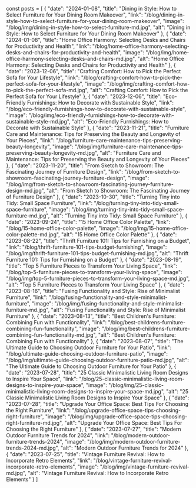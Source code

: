 const posts = [
        {
            "date": "2024-01-08",
            "title": "Dining in Style: How to Select Furniture for Your Dining Room Makeover",
            "link": "/blog/dining-in-style-how-to-select-furniture-for-your-dining-room-makeover",
            "image": "/blog/img/dining-in-style-how-to-select-furniture-md.jpg",
            "alt": "Dining in Style: How to Select Furniture for Your Dining Room Makeover"
        },
        {
            "date": "2024-01-08",
            "title": "Home Office Harmony: Selecting Desks and Chairs for Productivity and Health",
            "link": "/blog/home-office-harmony-selecting-desks-and-chairs-for-productivity-and-health",
            "image": "/blog/img/home-office-harmony-selecting-desks-and-chairs-md.jpg",
            "alt": "Home Office Harmony: Selecting Desks and Chairs for Productivity and Health"
        },
        {
            "date": "2023-12-06",
            "title": "Crafting Comfort: How to Pick the Perfect Sofa for Your Lifestyle",
            "link": "/blog/crafting-comfort-how-to-pick-the-perfect-sofa-for-your-lifestyle",
            "image": "/blog/img/crafting-comfort-how-to-pick-the-perfect-sofa-md.jpg",
            "alt": "Crafting Comfort: How to Pick the Perfect Sofa for Your Lifestyle"
        },
        {
            "date": "2023-12-06",
            "title": "Eco-Friendly Furnishings: How to Decorate with Sustainable Style",
            "link": "/blog/eco-friendly-furnishings-how-to-decorate-with-sustainable-style",
            "image": "/blog/img/eco-friendly-furnishings-how-to-decorate-with-sustainable-style-md.jpg",
            "alt": "Eco-Friendly Furnishings: How to Decorate with Sustainable Style"
        },
        { "date": "2023-11-21",
          "title": "Furniture Care and Maintenance: Tips for Preserving the Beauty and Longevity of Your Pieces",
          "link": "/blog/furniture-care-maintenance-tips-preserving-beauty-longevity",
          "image": "/blog/img/furniture-care-maintenance-tips-preserving-beauty-longevity-md.jpg",
          "alt": "Furniture Care and Maintenance: Tips for Preserving the Beauty and Longevity of Your Pieces"
        },
        {
          "date": "2023-11-20",
          "title": "From Sketch to Showroom: The Fascinating Journey of Furniture Design",
          "link": "/blog/from-sketch-to-showroom-fascinating-journey-furniture-design",
          "image": "/blog/img/from-sketch-to-showroom-fascinating-journey-furniture-design-md.jpg",
          "alt": "From Sketch to Showroom: The Fascinating Journey of Furniture Design"
        },
        {
          "date": "2023-10-30",
          "title": "Turning Tiny into Tidy: Small Space Furniture",
          "link": "/blog/turning-tiny-into-tidy-small-space-furniture",
          "image": "/blog/img/turning-tiny-into-tidy-small-space-furniture-md.jpg",
          "alt": "Turning Tiny into Tidy: Small Space Furniture"
        },
        {
          "date": "2023-09-24",
          "title": "15 Home Office Color Palette",
          "link": "/blog/15-home-office-color-palette",
          "image": "/blog/img/15-home-office-color-palette-md.jpg",
          "alt": "15 Home Office Color Palette"
        },
        {
          "date": "2023-08-22",
          "title": "Thrift Furniture 101: Tips for Furnishing on a Budget",
          "link": "/blog/thrift-furniture-101-tips-budget-furnishing",
          "image": "/blog/img/thrift-furniture-101-tips-budget-furnishing-md.jpg",
          "alt": "Thrift Furniture 101: Tips for Furnishing on a Budget"
        },
        {
          "date": "2023-08-19",
          "title": "Top 5 Furniture Pieces to Transform Your Living Space",
          "link": "/blog/top-5-furniture-pieces-to-transform-your-living-space",
          "image": "/blog/img/top-5-furniture-pieces-to-transform-your-living-space-md.jpg",
          "alt": "Top 5 Furniture Pieces to Transform Your Living Space"
        },
        {
          "date": "2023-08-16",
          "title": "Fusing Functionality and Style: Rise of Minimalist Furniture",
          "link": "/blog/fusing-functionality-and-style-minimalist-furniture",
          "image": "/blog/img/fusing-functionality-and-style-minimalist-furniture-md.jpg",
          "alt": "Fusing Functionality and Style: Rise of Minimalist Furniture"
        },
        {
          "date": "2023-08-13",
          "title": "Best Children's Furniture: Combining Fun with Functionality",
          "link": "/blog/best-childrens-furniture-combining-fun-functionality",
          "image": "/blog/img/best-childrens-furniture-combining-fun-functionality-md.jpg",
          "alt": "Best Children's Furniture: Combining Fun with Functionality"
        },
        {
          "date": "2023-08-07",
          "title": "The Ultimate Guide to Choosing Outdoor Furniture for Your Patio",
          "link": "/blog/ultimate-guide-choosing-outdoor-furniture-patio",
          "image": "/blog/img/ultimate-guide-choosing-outdoor-furniture-patio-md.jpg",
          "alt": "The Ultimate Guide to Choosing Outdoor Furniture for Your Patio"
        },
        {
          "date": "2023-07-28",
          "title": "25 Classic Minimalistic Living Room Designs to Inspire Your Space",
          "link": "/blog/25-classic-minimalistic-living-room-designs-to-inspire-your-space",
          "image": "/blog/img/25-classic-minimalistic-living-room-designs-to-inspire-your-space-md.jpg",
          "alt": "25 Classic Minimalistic Living Room Designs to Inspire Your Space"
        },
        {
          "date": "2023-07-28",
          "title": "Upgrade Your Office Space: Best Tips For Choosing the Right Furniture",
          "link": "/blog/upgrade-office-space-tips-choosing-right-furniture",
          "image": "/blog/img/upgrade-office-space-tips-choosing-right-furniture-md.jpg",
          "alt": "Upgrade Your Office Space: Best Tips For Choosing the Right Furniture"
        },
        {
          "date": "2023-07-27",
          "title": "Modern Outdoor Furniture Trends for 2024",
          "link": "/blog/modern-outdoor-furniture-trends-2024",
          "image": "/blog/img/modern-outdoor-furniture-trends-2024-md.jpg",
          "alt": "Modern Outdoor Furniture Trends for 2024"
        },
        {
          "date": "2023-07-25",
          "title": "Vintage Furniture Revival: How to Incorporate Retro Elements",
          "link": "/blog/vintage-furniture-revival-incorporate-retro-elements",
          "image": "/blog/img/vintage-furniture-revival-md.jpg",
          "alt": "Vintage Furniture Revival: How to Incorporate Retro Elements"
        }
      ]